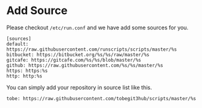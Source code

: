 # Add Source

Please checkout `/etc/run.conf` and we have add some sources for you.

```
[sources]
default: https://raw.githubusercontent.com/runscripts/scripts/master/%s
bitbucket: https://bitbucket.org/%s/%s/raw/master/%s
gitcafe: https://gitcafe.com/%s/%s/blob/master/%s
github: https://raw.githubusercontent.com/%s/%s/master/%s
https: https:%s
http: http:%s
```

You can simply add your repository in source list like this.

```
tobe: https://raw.githubusercontent.com/tobegit3hub/scripts/master/%s
```
